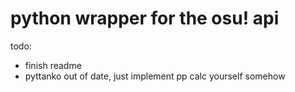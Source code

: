 # python wrapper for the osu! api

todo:
- finish readme
- pyttanko out of date, just implement pp calc yourself somehow